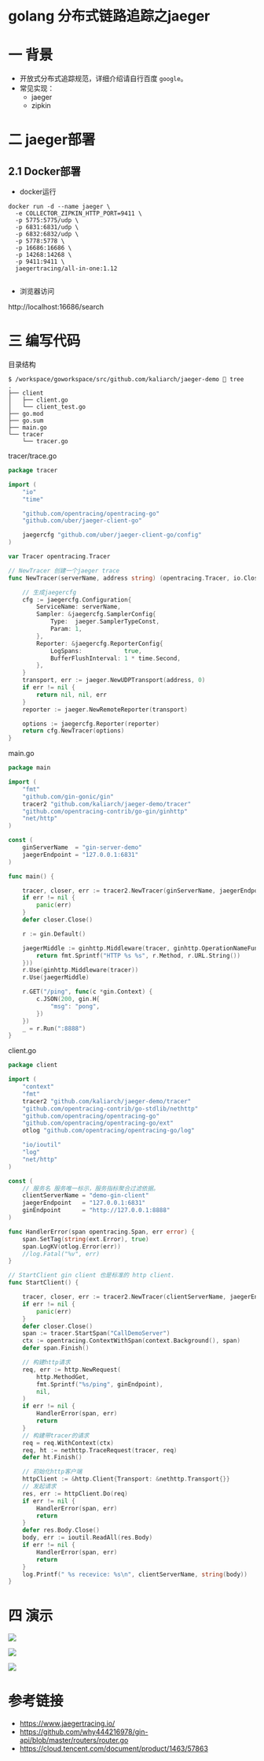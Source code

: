 # golang 分布式链路追踪之jaeger

# 一 背景

- 开放式分布式追踪规范，详细介绍请自行百度 `google`。
- 常见实现：
  - jaeger
  - zipkin 

# 二 jaeger部署

## 2.1 Docker部署

* docker运行

```shell
docker run -d --name jaeger \
  -e COLLECTOR_ZIPKIN_HTTP_PORT=9411 \
  -p 5775:5775/udp \
  -p 6831:6831/udp \
  -p 6832:6832/udp \
  -p 5778:5778 \
  -p 16686:16686 \
  -p 14268:14268 \
  -p 9411:9411 \
  jaegertracing/all-in-one:1.12
 
```

* 浏览器访问

http://localhost:16686/search



# 三 编写代码

目录结构

```shell
$ /workspace/goworkspace/src/github.com/kaliarch/jaeger-demo  tree 
.
├── client
│   ├── client.go
│   └── client_test.go
├── go.mod
├── go.sum
├── main.go
└── tracer
    └── tracer.go

```

tracer/trace.go

```go
package tracer

import (
	"io"
	"time"

	"github.com/opentracing/opentracing-go"
	"github.com/uber/jaeger-client-go"

	jaegercfg "github.com/uber/jaeger-client-go/config"
)

var Tracer opentracing.Tracer

// NewTracer 创建一个jaeger trace
func NewTracer(serverName, address string) (opentracing.Tracer, io.Closer, error) {

	// 生成jaegercfg
	cfg := jaegercfg.Configuration{
		ServiceName: serverName,
		Sampler: &jaegercfg.SamplerConfig{
			Type:  jaeger.SamplerTypeConst,
			Param: 1,
		},
		Reporter: &jaegercfg.ReporterConfig{
			LogSpans:            true,
			BufferFlushInterval: 1 * time.Second,
		},
	}
	transport, err := jaeger.NewUDPTransport(address, 0)
	if err != nil {
		return nil, nil, err
	}
	reporter := jaeger.NewRemoteReporter(transport)

	options := jaegercfg.Reporter(reporter)
	return cfg.NewTracer(options)
}

```

main.go

```go
package main

import (
	"fmt"
	"github.com/gin-gonic/gin"
	tracer2 "github.com/kaliarch/jaeger-demo/tracer"
	"github.com/opentracing-contrib/go-gin/ginhttp"
	"net/http"
)

const (
	ginServerName  = "gin-server-demo"
	jaegerEndpoint = "127.0.0.1:6831"
)

func main() {

	tracer, closer, err := tracer2.NewTracer(ginServerName, jaegerEndpoint)
	if err != nil {
		panic(err)
	}
	defer closer.Close()

	r := gin.Default()

	jaegerMiddle := ginhttp.Middleware(tracer, ginhttp.OperationNameFunc(func(r *http.Request) string {
		return fmt.Sprintf("HTTP %s %s", r.Method, r.URL.String())
	}))
	r.Use(ginhttp.Middleware(tracer))
	r.Use(jaegerMiddle)

	r.GET("/ping", func(c *gin.Context) {
		c.JSON(200, gin.H{
			"msg": "pong",
		})
	})
	_ = r.Run(":8888")
}

```

client.go

```go
package client

import (
	"context"
	"fmt"
	tracer2 "github.com/kaliarch/jaeger-demo/tracer"
	"github.com/opentracing-contrib/go-stdlib/nethttp"
	"github.com/opentracing/opentracing-go"
	"github.com/opentracing/opentracing-go/ext"
	otlog "github.com/opentracing/opentracing-go/log"

	"io/ioutil"
	"log"
	"net/http"
)

const (
	// 服务名 服务唯一标示，服务指标聚合过滤依据。
	clientServerName = "demo-gin-client"
	jaegerEndpoint   = "127.0.0.1:6831"
	ginEndpoint      = "http://127.0.0.1:8888"
)

func HandlerError(span opentracing.Span, err error) {
	span.SetTag(string(ext.Error), true)
	span.LogKV(otlog.Error(err))
	//log.Fatal("%v", err)
}

// StartClient gin client 也是标准的 http client.
func StartClient() {

	tracer, closer, err := tracer2.NewTracer(clientServerName, jaegerEndpoint)
	if err != nil {
		panic(err)
	}
	defer closer.Close()
	span := tracer.StartSpan("CallDemoServer")
	ctx := opentracing.ContextWithSpan(context.Background(), span)
	defer span.Finish()

	// 构建http请求
	req, err := http.NewRequest(
		http.MethodGet,
		fmt.Sprintf("%s/ping", ginEndpoint),
		nil,
	)
	if err != nil {
		HandlerError(span, err)
		return
	}
	// 构建带tracer的请求
	req = req.WithContext(ctx)
	req, ht := nethttp.TraceRequest(tracer, req)
	defer ht.Finish()

	// 初始化http客户端
	httpClient := &http.Client{Transport: &nethttp.Transport{}}
	// 发起请求
	res, err := httpClient.Do(req)
	if err != nil {
		HandlerError(span, err)
		return
	}
	defer res.Body.Close()
	body, err := ioutil.ReadAll(res.Body)
	if err != nil {
		HandlerError(span, err)
		return
	}
	log.Printf(" %s recevice: %s\n", clientServerName, string(body))
}

```















# 四 演示

![](https://kaliarch-bucket-1251990360.cos.ap-beijing.myqcloud.com/blog_img/20220109173823.png)

![](https://kaliarch-bucket-1251990360.cos.ap-beijing.myqcloud.com/blog_img/20220109173855.png)

![](https://kaliarch-bucket-1251990360.cos.ap-beijing.myqcloud.com/blog_img/20220109173959.png)



# 参考链接

* https://www.jaegertracing.io/
* https://github.com/why444216978/gin-api/blob/master/routers/router.go
* https://cloud.tencent.com/document/product/1463/57863